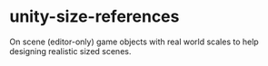 # unity-size-references
On scene (editor-only) game objects with real world scales to help designing realistic sized scenes.
